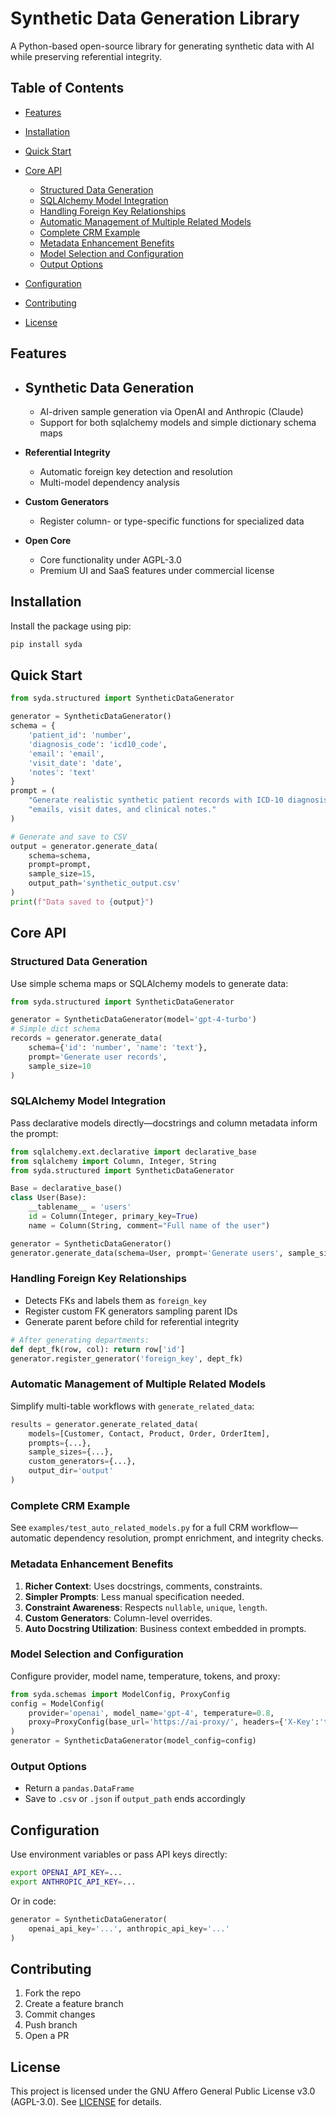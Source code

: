 # Synthetic Data Generation Library

A Python-based open-source library for generating synthetic data with AI while preserving referential integrity.

## Table of Contents

* [Features](#features)
* [Installation](#installation)
* [Quick Start](#quick-start)
* [Core API](#core-api)

  * [Structured Data Generation](#structured-data-generation)
  * [SQLAlchemy Model Integration](#sqlalchemy-model-integration)
  * [Handling Foreign Key Relationships](#handling-foreign-key-relationships)
  * [Automatic Management of Multiple Related Models](#automatic-management-of-multiple-related-models)
  * [Complete CRM Example](#complete-crm-example)
  * [Metadata Enhancement Benefits](#metadata-enhancement-benefits)
  * [Model Selection and Configuration](#model-selection-and-configuration)
  * [Output Options](#output-options)
* [Configuration](#configuration)
* [Contributing](#contributing)
* [License](#license)

## Features

- ## **Synthetic Data Generation**

  * AI-driven sample generation via OpenAI and Anthropic (Claude)
  * Support for both sqlalchemy models and simple dictionary schema maps
- **Referential Integrity**

  * Automatic foreign key detection and resolution
  * Multi-model dependency analysis
- **Custom Generators**

  * Register column- or type-specific functions for specialized data
- **Open Core**

  * Core functionality under AGPL-3.0
  * Premium UI and SaaS features under commercial license

## Installation

Install the package using pip:

```bash
pip install syda
```

## Quick Start

```python
from syda.structured import SyntheticDataGenerator

generator = SyntheticDataGenerator()
schema = {
    'patient_id': 'number',
    'diagnosis_code': 'icd10_code',
    'email': 'email',
    'visit_date': 'date',
    'notes': 'text'
}
prompt = (
    "Generate realistic synthetic patient records with ICD-10 diagnosis codes, "
    "emails, visit dates, and clinical notes."
)

# Generate and save to CSV
output = generator.generate_data(
    schema=schema,
    prompt=prompt,
    sample_size=15,
    output_path='synthetic_output.csv'
)
print(f"Data saved to {output}")
```

## Core API

### Structured Data Generation

Use simple schema maps or SQLAlchemy models to generate data:

```python
from syda.structured import SyntheticDataGenerator

generator = SyntheticDataGenerator(model='gpt-4-turbo')
# Simple dict schema
records = generator.generate_data(
    schema={'id': 'number', 'name': 'text'},
    prompt='Generate user records',
    sample_size=10
)
```

### SQLAlchemy Model Integration

Pass declarative models directly—docstrings and column metadata inform the prompt:

```python
from sqlalchemy.ext.declarative import declarative_base
from sqlalchemy import Column, Integer, String
from syda.structured import SyntheticDataGenerator

Base = declarative_base()
class User(Base):
    __tablename__ = 'users'
    id = Column(Integer, primary_key=True)
    name = Column(String, comment="Full name of the user")

generator = SyntheticDataGenerator()
generator.generate_data(schema=User, prompt='Generate users', sample_size=5)
```

### Handling Foreign Key Relationships

* Detects FKs and labels them as `foreign_key`
* Register custom FK generators sampling parent IDs
* Generate parent before child for referential integrity

```python
# After generating departments:
def dept_fk(row, col): return row['id']
generator.register_generator('foreign_key', dept_fk)
```

### Automatic Management of Multiple Related Models

Simplify multi-table workflows with `generate_related_data`:

```python
results = generator.generate_related_data(
    models=[Customer, Contact, Product, Order, OrderItem],
    prompts={...},
    sample_sizes={...},
    custom_generators={...},
    output_dir='output'
)
```

### Complete CRM Example

See `examples/test_auto_related_models.py` for a full CRM workflow—automatic dependency resolution, prompt enrichment, and integrity checks.

### Metadata Enhancement Benefits

1. **Richer Context**: Uses docstrings, comments, constraints.
2. **Simpler Prompts**: Less manual specification needed.
3. **Constraint Awareness**: Respects `nullable`, `unique`, `length`.
4. **Custom Generators**: Column-level overrides.
5. **Auto Docstring Utilization**: Business context embedded in prompts.

### Model Selection and Configuration

Configure provider, model name, temperature, tokens, and proxy:

```python
from syda.schemas import ModelConfig, ProxyConfig
config = ModelConfig(
    provider='openai', model_name='gpt-4', temperature=0.8,
    proxy=ProxyConfig(base_url='https://ai-proxy/', headers={'X-Key':'token'})
)
generator = SyntheticDataGenerator(model_config=config)
```

### Output Options

* Return a `pandas.DataFrame`
* Save to `.csv` or `.json` if `output_path` ends accordingly

## Configuration

Use environment variables or pass API keys directly:

```bash
export OPENAI_API_KEY=...
export ANTHROPIC_API_KEY=...
```

Or in code:

```python
generator = SyntheticDataGenerator(
    openai_api_key='...', anthropic_api_key='...'
)
```

## Contributing

1. Fork the repo
2. Create a feature branch
3. Commit changes
4. Push branch
5. Open a PR

## License

This project is licensed under the GNU Affero General Public License v3.0 (AGPL-3.0). See [LICENSE](LICENSE) for details.
